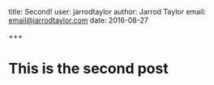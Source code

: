 title: Second!
user: jarrodtaylor
author: Jarrod Taylor
email: email@jarrodtaylor.com
date: 2016-08-27

+++

# This is the second post
